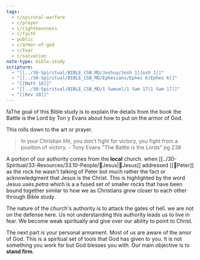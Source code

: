 ```yaml
---
tags:
  - c/spirutal-warfare
  - c/prayer
  - c/righteousness
  - c/faith
  - public
  - c/armor-of-god
  - c/fear
  - c/salvation
note-type: bible-study
scripture:
  - "[[../30-Spiritual/BIBLE_CSB_MD/Joshua/Josh 1|Josh 1]]"
  - "[[../30-Spiritual/BIBLE_CSB_MD/Ephesians/Ephes 6|Ephes 6]]"
  - "[[Matt 16]]"
  - "[[../30-Spiritual/BIBLE_CSB_MD/1 Samuel/1 Sam 17|1 Sam 17]]"
  - "[[Rev 20]]"
---
```

faThe goal of this Bible study is to explain the details from the book the Battle is the Lord by Ton y Evans about how to put on the armor of God.

This rolls down to the art or prayer.

> In your Christian life, you don't fight for victory, you fight from a position of victory.
\- Tony Evans "The Battle is the Lords" pg 238

A portion of our authority comes from the **local** church. when [[../30-Spiritual/33-Resources/33.10-People/👼Jesus|👼Jesus]] addressed [[🧑Peter]] as the rock he wasn't talking of Peter but much rather the fact or acknowledgment that Jesus is the Christ. This is highlighted by the word Jesus uses *petra* which is a a fused set of smaller rocks that have been bound together similar to how we as Christians grow closer to each other through Bible study.

The nature of the church's authority is to attack the gates of hell. we are not on the defense here. Us not understanding this authority leads us to live in fear. We become weak spiritually and give over our ability to point to Christ.

The next part is your personal armament. Most of us are aware of the amor of God. This is a spiritual set of tools that God has given to you. It is not something you work for but God blesses you with. Our main objective is to **stand firm**.